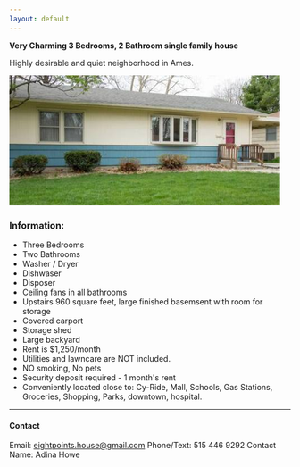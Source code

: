 ```yaml
---
layout: default
---
```


**Very Charming 3 Bedrooms, 2 Bathroom single family house**

Highly desirable and quiet neighborhood in Ames.

![](./front.jpg)

### Information:

* Three Bedrooms
* Two Bathrooms
* Washer / Dryer 
* Dishwaser
* Disposer
* Ceiling fans in all bathrooms
* Upstairs 960 square feet, large finished basemsent with room for storage
* Covered carport
* Storage shed
* Large backyard
* Rent is $1,250/month
* Utilities and lawncare are NOT included.
* NO smoking, No pets
* Security deposit required - 1 month's rent
* Conveniently located close to: Cy-Ride, Mall, Schools, Gas Stations, Groceries, Shopping, Parks, downtown, hospital.


* * *

#### Contact
Email:  [eightpoints.house@gmail.com](mailto:eightpoints.house@gmail.com)
Phone/Text:  515 446 9292
Contact Name:  Adina Howe

